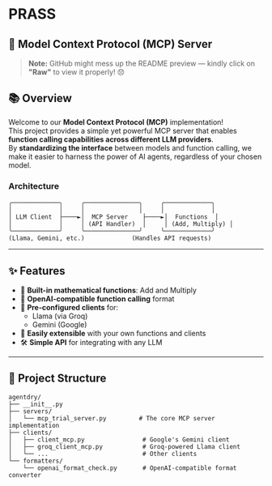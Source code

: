 # PRASS

## 🌟 Model Context Protocol (MCP) Server

> **Note:** GitHub might mess up the README preview — kindly click on **"Raw"** to view it properly! 😞

## 📚 Overview

Welcome to our **Model Context Protocol (MCP)** implementation!  
This project provides a simple yet powerful MCP server that enables **function calling capabilities across different LLM providers**.  
By **standardizing the interface** between models and function calling, we make it easier to harness the power of AI agents, regardless of your chosen model.

### Architecture

```
╭─────────────╮     ╭───────────────╮     ╭─────────────╮
│             │     │               │     │             │
│ LLM Client  ├────►│  MCP Server    ├────►│  Functions  │
│             │     │ (API Handler)  │     │ (Add, Multiply) │
╰─────────────╯     ╰───────────────╯     ╰─────────────╯
(Llama, Gemini, etc.)             (Handles API requests)
```

---

## ✨ Features

- 🔢 **Built-in mathematical functions**: Add and Multiply
- 🔄 **OpenAI-compatible function calling** format
- 🤖 **Pre-configured clients** for:
  - Llama (via Groq)
  - Gemini (Google)
- 🚀 **Easily extensible** with your own functions and clients
- 🛠️ **Simple API** for integrating with any LLM

---

## 📂 Project Structure

```
agentdry/
├── __init__.py
├── servers/
│   └── mcp_trial_server.py         # The core MCP server implementation
├── clients/
│   ├── client_mcp.py                # Google's Gemini client
│   ├── groq_client_mcp.py           # Groq-powered Llama client
│   └── ...                          # Other clients
└── formatters/
    └── openai_format_check.py       # OpenAI-compatible format converter
```
